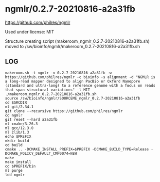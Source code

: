 ngmlr/0.2.7-20210816-a2a31fb
============================

<https://github.com/philres/ngmlr>

Used under license:
MIT


Structure creating script (makeroom_ngmlr_0.2.7-20210816-a2a31fb.sh) moved to /sw/bioinfo/ngmlr/makeroom_0.2.7-20210816-a2a31fb.sh

LOG
---

    makeroom.sh -t ngmlr -v 0.2.7-20210816-a2a31fb -w https://github.com/philres/ngmlr -c bioinfo -s alignment -d "NGMLR is a long-read mapper designed to align PacBio or Oxford Nanopore (standard and ultra-long) to a reference genome with a focus on reads that span structural variations" -l MIT
    ./makeroom_ngmlr_0.2.7-20210816-a2a31fb.sh 
    source /sw/bioinfo/ngmlr/SOURCEME_ngmlr_0.2.7-20210816-a2a31fb
    cd $SRCDIR
    ml git/2.34.1
    git clone --recursive https://github.com/philres/ngmlr
    cd ngmlr
    git reset --hard a2a31fb
    ml cmake/3.26.3
    ml gcc/12.3.0
    ml zlib/1.3
    echo $PREFIX
    mkdir build
    cd build
    cmake .. -DCMAKE_INSTALL_PREFIX=$PREFIX -DCMAKE_BUILD_TYPE=Release -DCMAKE_POLICY_DEFAULT_CMP0074=NEW 
    make
    make install
    cd $PREFIX/bin
    ml purge
    ldd ngmlr 
